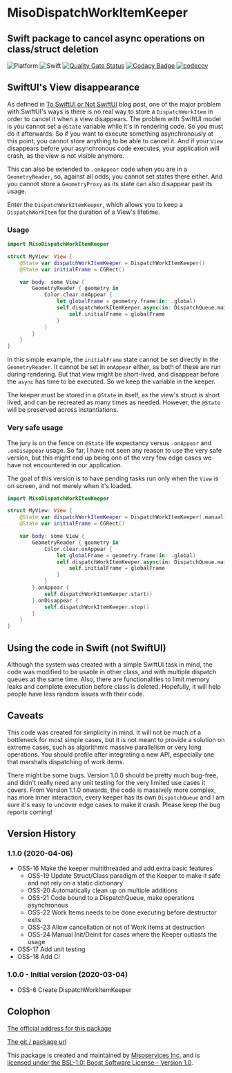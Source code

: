 # MisoDispatchWorkItemKeeper

## Swift package to cancel async operations on class/struct deletion

![Platform](https://img.shields.io/badge/platform-iOS%2013%20%7C%20macOS%2010.15%20%7C%20tvOS%2013-lightgrey) ![Swift](https://github.com/Misoservices/MisoDispatchWorkItemKeeper/workflows/Swift/badge.svg) [![Quality Gate Status](https://sonarcloud.io/api/project_badges/measure?project=Misoservices_MisoDispatchWorkItemKeeper&metric=alert_status)](https://sonarcloud.io/dashboard?id=Misoservices_MisoDispatchWorkItemKeeper) [![Codacy Badge](https://api.codacy.com/project/badge/Grade/fb3979da0aa04eb6900c7ff2f22ae87a)](https://www.codacy.com/gh/Misoservices/MisoDispatchWorkItemKeeper?utm_source=github.com&amp;utm_medium=referral&amp;utm_content=Misoservices/MisoDispatchWorkItemKeeper&amp;utm_campaign=Badge_Grade) [![codecov](https://codecov.io/gh/Misoservices/MisoDispatchWorkItemKeeper/branch/master/graph/badge.svg)](https://codecov.io/gh/Misoservices/MisoDispatchWorkItemKeeper)

## SwiftUI's View disappearance

As defined in [To SwiftUI or Not SwiftUI][4] blog post, one of the major problem with SwiftUI's ways is there is no real way to store a `DispatchWorkItem` in order to cancel it when a view disappears. The problem with SwiftUI model is you cannot set a `@State` variable while it's in rendering code. So you must do it afterwards. So if you want to execute something asynchronously at this point, you cannot store anything to be able to cancel it. And if your `View` disappears before your asynchronous code executes, your application will crash, as the view is not visible anymore.

This can also be extended to `.onAppear` code when you are in a `GeometryReader`, so, against all odds, you cannot set states there either. And you cannot store a `GeometryProxy` as its state can also disappear past its usage.

Enter the `DispatchWorkItemKeeper`, which allows you to keep a `DispatchWorkItem` for the duration of a View's lifetime.

### Usage

```swift
import MisoDispatchWorkItemKeeper

struct MyView: View {
    @State var dispatchWorkItemKeeper = DispatchWorkItemKeeper()
    @State var initialFrame = CGRect()

    var body: some View {
        GeometryReader { geometry in
            Color.clear.onAppear {
                let globalFrame = geometry.frame(in: .global)
                self.dispatchWorkItemKeeper.async(in: DispatchQueue.main) {
                    self.initialFrame = globalFrame
                }
            }
        }
    }
}
```

In this simple example, the `initialFrame` state cannot be set directly in the `GeometryReader`. It cannot be set in `onAppear` either, as both of these are run during rendering. But that view might be short-lived, and disappear before the `async` has time to be executed. So we keep the variable in the keeper.

The keeper must be stored in a `@State` in itself, as the view's struct is short lived, and can be recreated as many times as needed. However, the `@State` will be preserved across instantiations.

### Very safe usage

The jury is on the fence on `@State` life expectancy versus `.onAppear` and `.onDisappear` usage. So far, I have not seen any reason to use the very safe version, but this might end up being one of the very few edge cases we have not encountered in our application.

The goal of this version is to have pending tasks run only when the `View` is on screen, and not merely when it's loaded.

```swift
import MisoDispatchWorkItemKeeper

struct MyView: View {
    @State var dispatchWorkItemKeeper = DispatchWorkItemKeeper(.manual)
    @State var initialFrame = CGRect()

    var body: some View {
        GeometryReader { geometry in
            Color.clear.onAppear {
                let globalFrame = geometry.frame(in: .global)
                self.dispatchWorkItemKeeper.async(in: DispatchQueue.main) {
                    self.initialFrame = globalFrame
                }
            }
        }.onAppear {
            self.dispatchWorkItemKeeper.start()
        }.onDisappear {
            self.dispatchWorkItemKeeper.stop()
        }
    }
}
```


## Using the code in Swift (not SwiftUI)

Although the system was created with a simple SwiftUI task in mind, the code was modified to be usable in other class, and with multiple dispatch queues at the same time. Also, there are functionalities to limit memory leaks and complete execution before class is deleted. Hopefully, it will help people have less random issues with their code.


## Caveats

This code was created for simplicity in mind. It will not be much of a bottleneck for most simple cases, but it is not meant to provide a solution on extreme cases, such as algorithmic massive parallelism or very long operations. You should profile after integrating a new API, especially one that marshalls dispatching of work items.

There might be some bugs. Version 1.0.0 should be pretty much bug-free, and didn't really need any unit testing for the very limited use cases it covers. From Version 1.1.0 onwards, the code is massively more complex, has more inner interaction, every keeper has its own `DispatchQueue` and I am sure it's easy to uncover edge cases to make it crash. Please keep the bug reports coming!


## Version History

### 1.1.0 (2020-04-06)

- OSS-16 Make the keeper multithreaded and add extra basic features
    - OSS-19 Update Struct/Class paradigm of the Keeper to make it safe and not rely on a static dictionary
    - OSS-20 Automatically clean up on multiple additions
    - OSS-21 Code bound to a DispatchQueue, make operations asynchronous
    - OSS-22 Work Items needs to be done executing before destructor exits
    - OSS-23 Allow cancellation or not of Work Items at destruction
    - OSS-24 Manual Init/Deinit for cases where the Keeper outlasts the usage
- OSS-17 Add unit testing
- OSS-18 Add CI

### 1.0.0 - Initial version (2020-03-04)

- OSS-6 Create DispatchWorkItemKeeper


## Colophon

[The official address for this package][0]

[The git / package url][1]

This package is created and maintained by [Misoservices Inc.][2] and is [licensed under the BSL-1.0: Boost Software License - Version 1.0][3].


[0]: https://github.com/Misoservices/MisoDispatchWorkItemKeeper
[1]: https://github.com/Misoservices/MisoDispatchWorkItemKeeper.git
[2]: https://misoservices.com
[3]: https://choosealicense.com/licenses/bsl-1.0/
[4]: https://dev.misoservices.com/blog/to-swiftui-or-not-to-swiftui/

